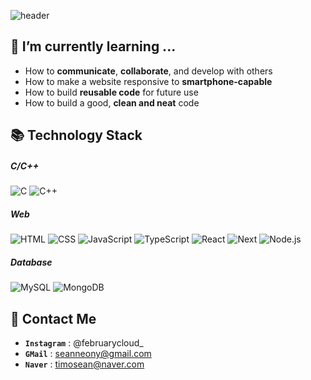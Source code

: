 ![header](https://capsule-render.vercel.app/api?type=soft&color=gradient&height=150&section=header&text=Hi,%20I%20am%20Seungwoo✋&fontSize=50&animation=fadeIn&customColorList=1)

## 🔭 I’m currently learning ...
- How to **communicate**, **collaborate**, and develop with others
- How to make a website responsive to **smartphone-capable**
- How to build **reusable code** for future use
- How to build a good, **clean and neat** code

## 📚 Technology Stack
##### C/C++
<span>
<img alt="C" src="https://img.shields.io/badge/C-A8B9CC?style=for-the-badge&logo=C&logoColor=white" />
</span>
<span>
<img alt="C++" src="https://img.shields.io/badge/C++-00599C?style=for-the-badge&logo=c%2B%2B&logoColor=white" />
</span>

##### Web
<span>
<img alt="HTML" src="https://img.shields.io/badge/HTML5-E34F26?style=for-the-badge&logo=HTML5&logoColor=white" />
</span>
<span>
<img alt="CSS" src="https://img.shields.io/badge/CSS3-1572B6?style=for-the-badge&logo=CSS3&logoColor=white" />
</span>
<span>
<img alt="JavaScript" src="https://img.shields.io/badge/JavaScript-F7DF1E?style=for-the-badge&logo=JavaScript&logoColor=white" />
</span>
<span>
<img alt="TypeScript" src="https://img.shields.io/badge/TypeScript-3178C6?style=for-the-badge&logo=TypeScript&logoColor=white" />
</span>
<span>
<img alt="React" src="https://img.shields.io/badge/REACT-61DAFB?style=for-the-badge&logo=React&logoColor=white" />
</span>
<span>
<img alt="Next" src="https://img.shields.io/badge/Next.js-000000?style=for-the-badge&logo=Next.js&logoColor=white" />
</span>
<span>
<img alt="Node.js" src="https://img.shields.io/badge/Node.js-339933?style=for-the-badge&logo=Node.js&logoColor=white" />
</span>

##### Database
<span>
<img alt="MySQL" src="https://img.shields.io/badge/MySQL-4479A1?style=for-the-badge&logo=MySQL&logoColor=white" />
</span>
<span>
<img alt="MongoDB" src="https://img.shields.io/badge/MongoDB-47A248?style=for-the-badge&logo=MongoDB&logoColor=white" />
</span>

## 📱 Contact Me
- **`Instagram`** : @februarycloud_
- **`GMail`** : seanneony@gmail.com
- **`Naver`** : timosean@naver.com


<!--
**timosean/timosean** is a ✨ _special_ ✨ repository because its `README.md` (this file) appears on your GitHub profile.

Here are some ideas to get you started:

- 🔭 I’m currently working on ...
- 🌱 I’m currently learning ...
- 👯 I’m looking to collaborate on ...
- 🤔 I’m looking for help with ...
- 💬 Ask me about ...
- 📫 How to reach me: ...
- 😄 Pronouns: ...
- ⚡ Fun fact: ...
-->

